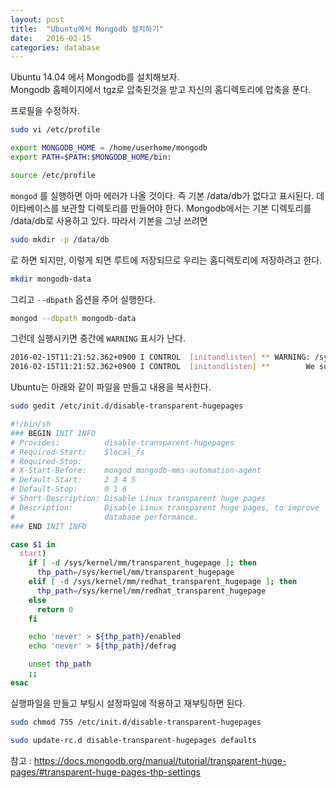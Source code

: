 ```yaml
---
layout: post
title:  "Ubuntu에서 Mongodb 설치하기"
date:   2016-02-15
categories: database
---
```


Ubuntu 14.04 에서 Mongodb를 설치해보자.  
Mongodb 홈페이지에서 tgz로 압축된것을 받고 자신의 홈디렉토리에 압축을 푼다.

프로필을 수정하자.

```bash
sudo vi /etc/profile

export MONGODB_HOME = /home/userhome/mongodb
export PATH=$PATH:$MONGODB_HOME/bin:

source /etc/profile
```

`mongod` 를 실행하면 아마 에러가 나올 것이다. 즉 기본 /data/db가 없다고 표시된다.
데이타베이스를 보관할 디렉토리를 만들어야 한다.
Mongodb에서는 기본 디렉토리를 /data/db로 사용하고 있다.
따라서 기본을 그냥 쓰려면

```bash
sudo mkdir -p /data/db
```

로 하면 되지만, 이렇게 되면 루트에 저장되므로 우리는 홈디렉토리에 저장하려고 한다.

```bash
mkdir mongodb-data
```

그리고 `--dbpath` 옵션을 주어 실행한다.

```bash
mongod --dbpath mongodb-data
```

그런데 실행시키면 중간에 `WARNING` 표시가 난다.

```bash
2016-02-15T11:21:52.362+0900 I CONTROL  [initandlisten] ** WARNING: /sys/kernel/mm/transparent_hugepage/enabled is 'always'.
2016-02-15T11:21:52.362+0900 I CONTROL  [initandlisten] **        We suggest setting it to 'never'
```

Ubuntu는 아래와 같이 파일을 만들고 내용을 복사한다.

```bash
sudo gedit /etc/init.d/disable-transparent-hugepages
```

```bash
#!/bin/sh
### BEGIN INIT INFO
# Provides:          disable-transparent-hugepages
# Required-Start:    $local_fs
# Required-Stop:
# X-Start-Before:    mongod mongodb-mms-automation-agent
# Default-Start:     2 3 4 5
# Default-Stop:      0 1 6
# Short-Description: Disable Linux transparent huge pages
# Description:       Disable Linux transparent huge pages, to improve
#                    database performance.
### END INIT INFO

case $1 in
  start)
    if [ -d /sys/kernel/mm/transparent_hugepage ]; then
      thp_path=/sys/kernel/mm/transparent_hugepage
    elif [ -d /sys/kernel/mm/redhat_transparent_hugepage ]; then
      thp_path=/sys/kernel/mm/redhat_transparent_hugepage
    else
      return 0
    fi

    echo 'never' > ${thp_path}/enabled
    echo 'never' > ${thp_path}/defrag

    unset thp_path
    ;;
esac
```

실행파일을 만들고 부팅시 설정파일에 적용하고 재부팅하면 된다.

```bash
sudo chmod 755 /etc/init.d/disable-transparent-hugepages

sudo update-rc.d disable-transparent-hugepages defaults
```


참고 : <https://docs.mongodb.org/manual/tutorial/transparent-huge-pages/#transparent-huge-pages-thp-settings>
